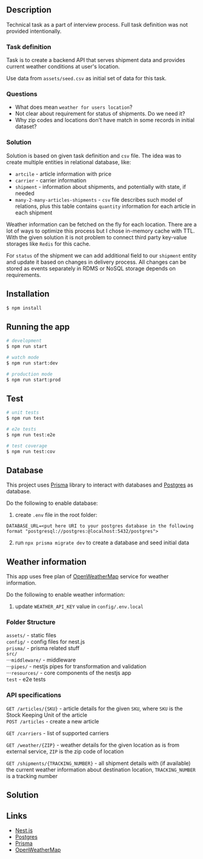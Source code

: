## Description

Technical task as a part of interview process. Full task definition was not provided intentionally.

### Task definition

Task is to create a backend API that serves shipment data and provides current weather conditions at user's location.

Use data from `assets/seed.csv` as initial set of data for this task.

### Questions

- What does mean `weather for users location`?
- Not clear about requirement for status of shipments. Do we need it?
- Why zip codes and locations don't have match in some records in initial dataset?

### Solution

Solution is based on given task definition and `csv` file.
The idea was to create multiple entities in relational database, like:

- `artcile` - article information with price
- `carrier` - carrier information
- `shipment` - information about shipments, and potentially with state, if needed
- `many-2-many-articles-shipments` - `csv` file describes such model of relations, plus this table contains `quantity` information for each article in each shipment

Weather information can be fetched on the fly for each location. There are a lot of ways to optimize this process but I chose in-memory cache with TTL. With the given solution it is not problem to connect third party key-value storages like `Redis` for this cache.

For `status` of the shipment we can add additional field to our `shipment` entity and update it based on changes in delivery process. All changes can be stored as events separately in RDMS or NoSQL storage depends on requirements.

## Installation

```bash
$ npm install
```

## Running the app

```bash
# development
$ npm run start

# watch mode
$ npm run start:dev

# production mode
$ npm run start:prod
```

## Test

```bash
# unit tests
$ npm run test

# e2e tests
$ npm run test:e2e

# test coverage
$ npm run test:cov
```

## Database

This project uses [Prisma](https://www.prisma.io/) library to interact with databases and [Postgres](https://www.postgresql.org/) as database.

Do the following to enable database:

1. create `.env` file in the root folder:

```
DATABASE_URL=<put here URI to your postgres database in the following format "postgresql://postgres:@localhost:5432/postgres">
```

2. run `npx prisma migrate dev` to create a database and seed initial data

## Weather information

This app uses free plan of [OpenWeatherMap](https://openweathermap.org/) service for weather information.

Do the following to enable weather information:

1. update `WEATHER_API_KEY` value in `config/.env.local`

### Folder Structure

`assets/` - static files  
`config/` - config files for nest.js  
`prisma/` - prisma related stuff  
`src/`  
⋅⋅⋅`middleware/` - middleware  
⋅⋅⋅`pipes/` - nestjs pipes for transformation and validation  
⋅⋅⋅`resources/` - core components of the nestjs app  
`test` - e2e tests

### API specifications

`GET /articles/{SKU}` - article details for the given `SKU`, where `SKU` is the Stock Keeping Unit of the article  
`POST /articles` - create a new article

`GET /carriers` - list of supported carriers

`GET /weather/{ZIP}` - weather details for the given location as is from external service, `ZIP` is the zip code of location

`GET /shipments/{TRACKING_NUMBER}` - all shipment details with (if available) the current weather information about destination location, `TRACKING_NUMBER` is a tracking number

## Solution

## Links

- [Nest.js](https://github.com/nestjs/nest)
- [Postgres](https://www.postgresql.org/)
- [Prisma](https://www.prisma.io/)
- [OpenWeatherMap](https://openweathermap.org/)
